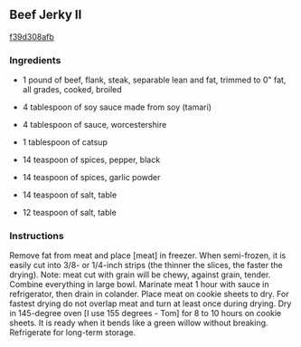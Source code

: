 ## Beef Jerky II

[f39d308afb](http://www.food.com/recipe/beef-jerky-ii-4137)

### Ingredients

 - 1 pound of beef, flank, steak, separable lean and fat, trimmed to 0" fat, all grades, cooked, broiled

 - 4 tablespoon of soy sauce made from soy (tamari)

 - 4 tablespoon of sauce, worcestershire

 - 1 tablespoon of catsup

 - 14 teaspoon of spices, pepper, black

 - 14 teaspoon of spices, garlic powder

 - 14 teaspoon of salt, table

 - 12 teaspoon of salt, table

### Instructions

Remove fat from meat and place [meat] in freezer. When semi-frozen, it is easily cut into 3/8- or 1/4-inch strips (the thinner the slices, the faster the drying). Note: meat cut with grain will be chewy, against grain, tender. Combine everything in large bowl. Marinate meat 1 hour with sauce in refrigerator, then drain in colander. Place meat on cookie sheets to dry. For fastest drying do not overlap meat and turn at least once during drying. Dry in 145-degree oven [I use 155 degrees - Tom] for 8 to 10 hours on cookie sheets. It is ready when it bends like a green willow without breaking. Refrigerate for long-term storage.